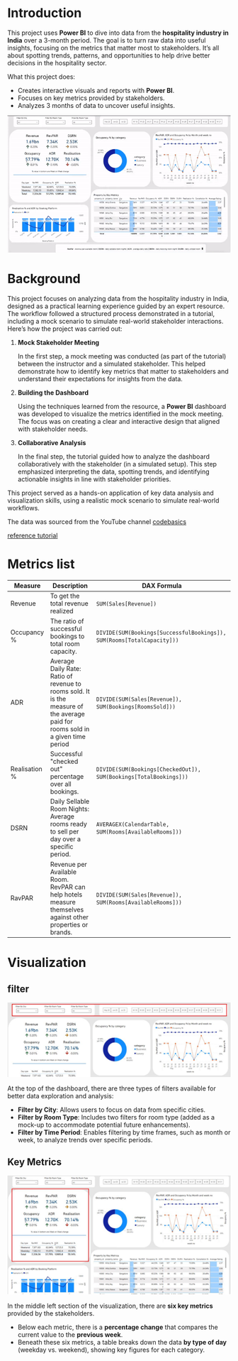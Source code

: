 # Introduction

This project uses **Power BI** to dive into data from the **hospitality industry in India** over a 3-month period. The goal is to turn raw data into useful insights, focusing on the metrics that matter most to stakeholders. It’s all about spotting trends, patterns, and opportunities to help drive better decisions in the hospitality sector.

What this project does:

- Creates interactive visuals and reports with **Power BI**.
- Focuses on key metrics provided by stakeholders.
- Analyzes 3 months of data to uncover useful insights.


![overview](/assets/overview_DB.gif)


    
# Background

This project focuses on analyzing data from the hospitality industry in India, designed as a practical learning experience guided by an expert resource. The workflow followed a structured process demonstrated in a tutorial, including a mock scenario to simulate real-world stakeholder interactions. Here’s how the project was carried out:

1. **Mock Stakeholder Meeting**
    
    In the first step, a mock meeting was conducted (as part of the tutorial) between the instructor and a simulated stakeholder. This helped demonstrate how to identify key metrics that matter to stakeholders and understand their expectations for insights from the data.
    
2. **Building the Dashboard**
    
    Using the techniques learned from the resource, a **Power BI** dashboard was developed to visualize the metrics identified in the mock meeting. The focus was on creating a clear and interactive design that aligned with stakeholder needs.
    
3. **Collaborative Analysis**
    
    In the final step, the tutorial guided how to analyze the dashboard collaboratively with the stakeholder (in a simulated setup). This step emphasized interpreting the data, spotting trends, and identifying actionable insights in line with stakeholder priorities.
    

This project served as a hands-on application of key data analysis and visualization skills, using a realistic mock scenario to simulate real-world workflows.



The data was sourced from the YouTube channel [codebasics](https://www.youtube.com/@codebasics)

[reference tutorial](https://www.youtube.com/watch?v=tT4V7zguCnc&list=PLeo1K3hjS3uv_e0HUEu1CVCOikPay64p8)

# Metrics list

| Measure | Description | DAX Formula |
| --- | --- | --- |
| Revenue | To get the total revenue realized | `SUM(Sales[Revenue])` |
| Occupancy % | The ratio of successful bookings to total room capacity. | `DIVIDE(SUM(Bookings[SuccessfulBookings]), SUM(Rooms[TotalCapacity]))` |
| ADR | Average Daily Rate: Ratio of revenue to rooms sold.     It is the measure of the average paid for rooms sold in a given time period | `DIVIDE(SUM(Sales[Revenue]), SUM(Bookings[RoomsSold]))` |
| Realisation % | Successful "checked out" percentage over all bookings. | `DIVIDE(SUM(Bookings[CheckedOut]), SUM(Bookings[TotalBookings]))` |
| DSRN | Daily Sellable Room Nights: Average rooms ready to sell per day over a specific period. | `AVERAGEX(CalendarTable, SUM(Rooms[AvailableRooms]))` |
| RavPAR | Revenue per Available Room. RevPAR can help hotels measure themselves against other properties or brands. | `DIVIDE(SUM(Sales[Revenue]), SUM(Rooms[AvailableRooms]))` |

# Visualization

## filter

![filter](assets\filter.JPG)

At the top of the dashboard, there are three types of filters available for better data exploration and analysis:

- **Filter by City**: Allows users to focus on data from specific cities.
- **Filter by Room Type**: Includes two filters for room type (added as a mock-up to accommodate potential future enhancements).
- **Filter by Time Period**: Enables filtering by time frames, such as month or week, to analyze trends over specific periods.

## Key Metrics

![key metrics](assets\keyMetrics.JPG)

In the middle left section of the visualization, there are **six key metrics** provided by the stakeholders.

- Below each metric, there is a **percentage change** that compares the current value to the **previous week**.
- Beneath these six metrics, a table breaks down the data **by type of day** (weekday vs. weekend), showing key figures for each category.
